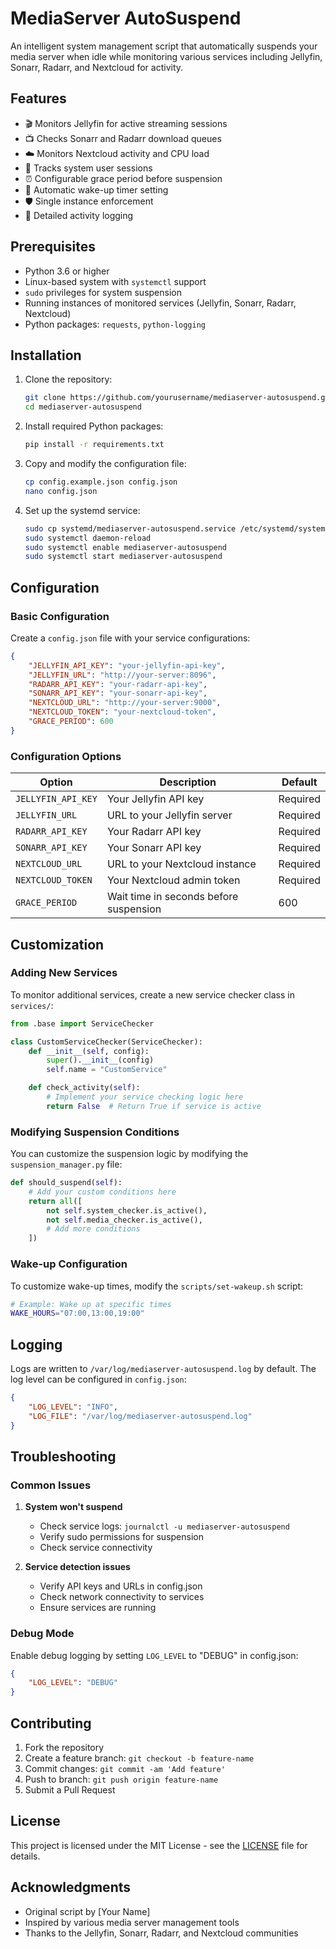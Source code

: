 # MediaServer AutoSuspend

An intelligent system management script that automatically suspends your media server when idle while monitoring various services including Jellyfin, Sonarr, Radarr, and Nextcloud for activity.

## Features

- 🎬 Monitors Jellyfin for active streaming sessions
- 📺 Checks Sonarr and Radarr download queues
- ☁️ Monitors Nextcloud activity and CPU load
- 👥 Tracks system user sessions
- ⏰ Configurable grace period before suspension
- 🔄 Automatic wake-up timer setting
- 🛡️ Single instance enforcement
- 📝 Detailed activity logging

## Prerequisites

- Python 3.6 or higher
- Linux-based system with `systemctl` support
- `sudo` privileges for system suspension
- Running instances of monitored services (Jellyfin, Sonarr, Radarr, Nextcloud)
- Python packages: `requests`, `python-logging`

## Installation

1. Clone the repository:
   ```bash
   git clone https://github.com/yourusername/mediaserver-autosuspend.git
   cd mediaserver-autosuspend
   ```

2. Install required Python packages:
   ```bash
   pip install -r requirements.txt
   ```

3. Copy and modify the configuration file:
   ```bash
   cp config.example.json config.json
   nano config.json
   ```

4. Set up the systemd service:
   ```bash
   sudo cp systemd/mediaserver-autosuspend.service /etc/systemd/system/
   sudo systemctl daemon-reload
   sudo systemctl enable mediaserver-autosuspend
   sudo systemctl start mediaserver-autosuspend
   ```

## Configuration

### Basic Configuration
Create a `config.json` file with your service configurations:

```json
{
    "JELLYFIN_API_KEY": "your-jellyfin-api-key",
    "JELLYFIN_URL": "http://your-server:8096",
    "RADARR_API_KEY": "your-radarr-api-key",
    "SONARR_API_KEY": "your-sonarr-api-key",
    "NEXTCLOUD_URL": "http://your-server:9000",
    "NEXTCLOUD_TOKEN": "your-nextcloud-token",
    "GRACE_PERIOD": 600
}
```

### Configuration Options

| Option | Description | Default |
|--------|-------------|---------|
| `JELLYFIN_API_KEY` | Your Jellyfin API key | Required |
| `JELLYFIN_URL` | URL to your Jellyfin server | Required |
| `RADARR_API_KEY` | Your Radarr API key | Required |
| `SONARR_API_KEY` | Your Sonarr API key | Required |
| `NEXTCLOUD_URL` | URL to your Nextcloud instance | Required |
| `NEXTCLOUD_TOKEN` | Your Nextcloud admin token | Required |
| `GRACE_PERIOD` | Wait time in seconds before suspension | 600 |

## Customization

### Adding New Services

To monitor additional services, create a new service checker class in `services/`:

```python
from .base import ServiceChecker

class CustomServiceChecker(ServiceChecker):
    def __init__(self, config):
        super().__init__(config)
        self.name = "CustomService"

    def check_activity(self):
        # Implement your service checking logic here
        return False  # Return True if service is active
```

### Modifying Suspension Conditions

You can customize the suspension logic by modifying the `suspension_manager.py` file:

```python
def should_suspend(self):
    # Add your custom conditions here
    return all([
        not self.system_checker.is_active(),
        not self.media_checker.is_active(),
        # Add more conditions
    ])
```

### Wake-up Configuration

To customize wake-up times, modify the `scripts/set-wakeup.sh` script:

```bash
# Example: Wake up at specific times
WAKE_HOURS="07:00,13:00,19:00"
```

## Logging

Logs are written to `/var/log/mediaserver-autosuspend.log` by default. The log level can be configured in `config.json`:

```json
{
    "LOG_LEVEL": "INFO",
    "LOG_FILE": "/var/log/mediaserver-autosuspend.log"
}
```

## Troubleshooting

### Common Issues

1. **System won't suspend**
   - Check service logs: `journalctl -u mediaserver-autosuspend`
   - Verify sudo permissions for suspension
   - Check service connectivity

2. **Service detection issues**
   - Verify API keys and URLs in config.json
   - Check network connectivity to services
   - Ensure services are running

### Debug Mode

Enable debug logging by setting `LOG_LEVEL` to "DEBUG" in config.json:

```json
{
    "LOG_LEVEL": "DEBUG"
}
```

## Contributing

1. Fork the repository
2. Create a feature branch: `git checkout -b feature-name`
3. Commit changes: `git commit -am 'Add feature'`
4. Push to branch: `git push origin feature-name`
5. Submit a Pull Request

## License

This project is licensed under the MIT License - see the [LICENSE](LICENSE) file for details.

## Acknowledgments

- Original script by [Your Name]
- Inspired by various media server management tools
- Thanks to the Jellyfin, Sonarr, Radarr, and Nextcloud communities
